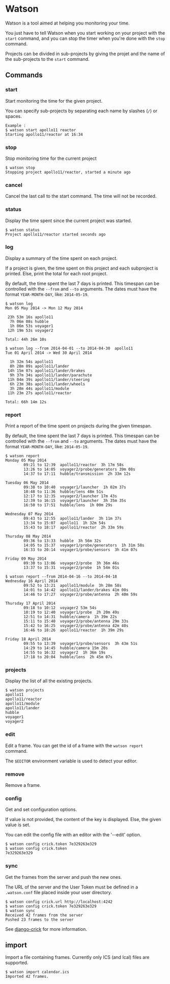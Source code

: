 Watson
======

Watson is a tool aimed at helping you monitoring your time.

You just have to tell Watson when you start working on your
project with the `start` command, and you can stop the timer
when you're done with the `stop` command.

Projects can be divided in sub-projects by giving the projet and
the name of the sub-projects to the `start` command.

## Commands

### start

Start monitoring the time for the given project.

You can specify sub-projects by separating each name by
slashes (`/`) or spaces.

```
Example :
$ watson start apollo11 reactor
Starting apollo11/reactor at 16:34
```

### stop

Stop monitoring time for the current project

```
$ watson stop
Stopping project apollo11/reactor, started a minute ago
```

### cancel

Cancel the last call to the start command. The time will not
be recorded.

### status

Display the time spent since the current project was started.

```
$ watson status
Project apollo11/reactor started seconds ago
```

### log
Display a summary of the time spent on each project.

If a project is given, the time spent on this project and
each subproject is printed. Else, print the total for each root
project.

By default, the time spent the last 7 days is printed. This timespan
can be controlled with the `--from` and `--to` arguments. The dates
must have the format `YEAR-MONTH-DAY`, like: `2014-05-19`.

```
$ watson log
Mon 05 May 2014 -> Mon 12 May 2014

 23h 53m 16s apollo11
  7h 06m 08s hubble
  1h 06m 53s voyager1
 12h 19m 53s voyager2

Total: 44h 26m 10s

$ watson log --from 2014-04-01 --to 2014-04-30  apollo11
Tue 01 April 2014 -> Wed 30 April 2014

  1h 32m 54s apollo11
  8h 28m 09s apollo11/lander
 14h 15m 07s apollo11/lander/brakes
  9h 37m 34s apollo11/lander/parachute
 11h 04m 39s apollo11/lander/steering
  6h 23m 38s apollo11/lander/wheels
  3h 28m 44s apollo11/module
 11h 23m 27s apollo11/reactor

Total: 66h 14m 12s
```

### report

Print a report of the time spent on projects during the given timespan.

By default, the time spent the last 7 days is printed. This timespan
can be controlled with the `--from` and `--to` arguments. The dates
must have the format `YEAR-MONTH-DAY`, like: `2014-05-19`.

```
$ watson report
Monday 05 May 2014
        09:21 to 12:39  apollo11/reactor  3h 17m 58s
        13:26 to 14:05  voyager2/probe/generators 39m 08s
        14:37 to 17:11  hubble/transmission  2h 33m 12s

Tuesday 06 May 2014
        09:38 to 10:40  voyager1/launcher  1h 02m 37s
        10:48 to 11:36  hubble/lens 48m 51s
        12:17 to 12:35  voyager2/launcher 17m 43s
        12:39 to 16:15  voyager1/launcher  3h 35m 35s
        16:50 to 17:51  hubble/lens  1h 00m 29s

Wednesday 07 May 2014
        09:43 to 12:55  apollo11/lander  3h 11m 37s
        13:34 to 15:07  apollo11  1h 32m 54s
        15:43 to 18:17  apollo11/reactor  2h 33m 59s

Thursday 08 May 2014
        09:36 to 13:33  hubble  3h 56m 32s
        14:05 to 15:37  voyager1/probe/generators  1h 31m 58s
        16:33 to 20:14  voyager1/probe/sensors  3h 41m 07s

Friday 09 May 2014
        09:30 to 13:06  voyager2/probe  3h 36m 46s
        13:37 to 15:31  voyager2/probe  1h 54m 01s

$ watson report --from 2014-04-16 --to 2014-04-18
Wednesday 16 April 2014
        09:52 to 13:21  apollo11/module  3h 28m 58s
        14:01 to 14:42  apollo11/lander/brakes 41m 00s
        14:46 to 17:27  voyager2/probe/antenna  2h 40m 59s

Thursday 17 April 2014
        09:18 to 10:12  voyager2 53m 54s
        10:19 to 12:40  voyager1/probe  2h 20m 49s
        12:51 to 14:31  hubble/camera  1h 39m 22s
        15:11 to 15:40  voyager2/probe/antenna 29m 33s
        15:42 to 16:25  voyager2/probe/antenna 42m 40s
        16:46 to 18:26  apollo11/reactor  1h 39m 29s

Friday 18 April 2014
        09:55 to 13:39  voyager1/probe/sensors  3h 43m 51s
        14:29 to 14:45  hubble/camera 15m 20s
        14:55 to 16:32  voyager2  1h 36m 19s
        17:18 to 20:04  hubble/lens  2h 45m 07s
```

### projects

Display the list of all the existing projects.

```
$ watson projects
apollo11
apollo11/reactor
apollo11/module
apollo11/lander
hubble
voyager1
voyager2
```

### edit

Edit a frame. You can get the id of a frame with the `watson report`
command.

The `$EDITOR` environment variable is used to detect your editor.

### remove

Remove a frame.

### config
Get and set configuration options.

If value is not provided, the content of the key is displayed. Else,
the given value is set.

You can edit the config file with an editor with the '--edit' option.

```
$ watson config crick.token 7e329263e329
$ watson config crick.token
7e329263e329
```

### sync
Get the frames from the server and push the new ones.

The URL of the server and the User Token must be defined in a `.watson.conf` file
placed inside your user directory.

```
$ watson config crick.url http://localhost:4242
$ watson config crick.token 7e329263e329
$ watson sync
Received 42 frames from the server
Pushed 23 frames to the server
```

See [django-crick](https://bitbucket.org/tailordev/django-crick) for more information.


## import
Import a file containing frames. Currently only ICS (and Ical) files are
supported.

```
$ watson import calendar.ics
Imported 42 frames.
```
